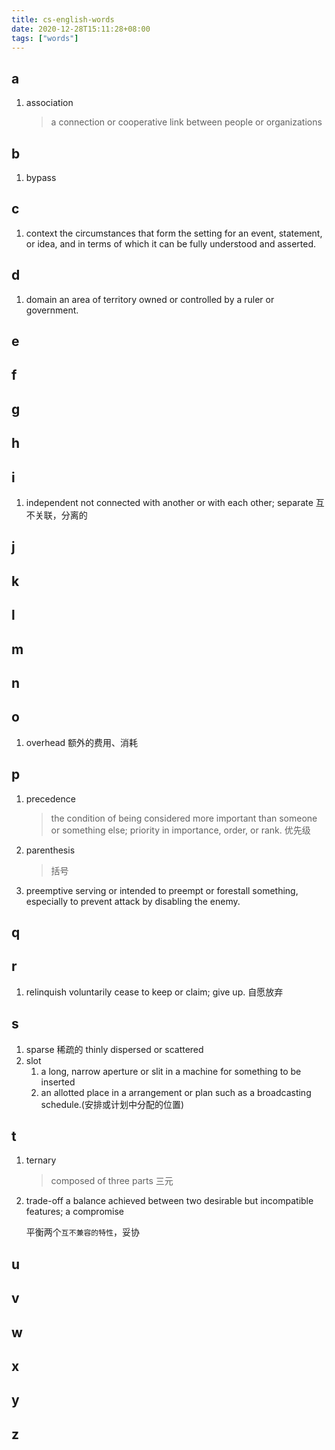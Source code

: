 ```yaml
---
title: cs-english-words
date: 2020-12-28T15:11:28+08:00
tags: ["words"]
---
```


## a

1. association
   > a connection or cooperative link between people or organizations

## b

1. bypass

## c

1. context
   the circumstances that form the setting for an event, statement, or idea, and in terms of which it can be fully understood and asserted.

## d

1. domain
   an area of territory owned or controlled by a ruler or government.

## e

## f

## g

## h

## i

1. independent
   not connected with another or with each other; separate
   互不关联，分离的

## j

## k

## l

## m

## n

## o

1. overhead 额外的费用、消耗

## p

1. precedence 
    >the condition of being considered more important than someone or something else; priority in importance, order, or rank. 优先级
2. parenthesis
   >括号
3. preemptive
   serving or intended to preempt or forestall something, especially to prevent attack by disabling the enemy.

## q

## r

1. relinquish
   voluntarily cease to keep or claim; give up. 自愿放弃

## s

1. sparse 稀疏的
   thinly dispersed or scattered
2. slot
   1. a long, narrow aperture or slit in a machine for something to be inserted
   2. an allotted place in a arrangement or plan such as a broadcasting schedule.(安排或计划中分配的位置)

## t

1. ternary
   > composed of three parts 三元

2. trade-off
   a balance achieved between two desirable but incompatible features; a compromise

   平衡两个`互不兼容的特性`，妥协

## u

## v

## w

## x

## y

## z
